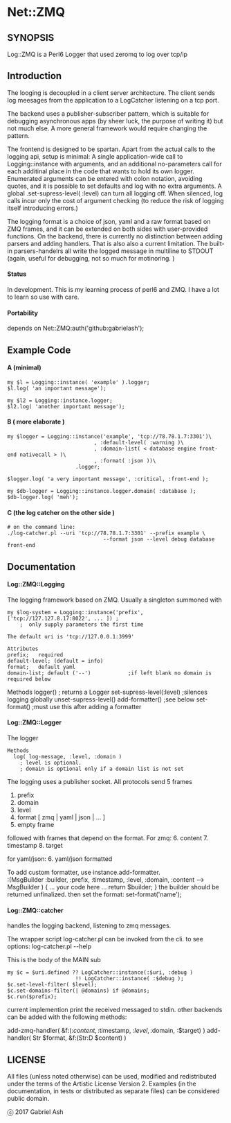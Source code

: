 # Net::ZMQ

## SYNOPSIS

Log::ZMQ is a Perl6 Logger that used zeromq to log over tcp/ip

## Introduction

The looging is decoupled in a client server architecture. The client sends
log meesages from the application to a LogCatcher listening on a tcp port.

The backend uses a publisher-subscriber pattern, which is suitable for
debugging asynchronous apps (by sheer luck, the purpose of writing it)
but not much else. A more general framework would require changing the pattern.

The frontend is designed to be spartan. Apart from the actual calls to the logging
api, setup is minimal: A single application-wide call to Logging::instance with
arguments, and an additional no-parameters call for each additinal place in the
code that wants to hold its own logger. Enumerated arguments can be entered with
colon notation, avoiding quotes, and it is possible to set defaults and log
with no extra arguments. A global .set-supress-level( :level)  can turn all
logging off. When silenced, log calls incur only the cost of argument checking (to
reduce the risk of logging itself introducing errors.)

The logging format is a choice of json, yaml and a raw format based on ZMQ frames,
and it can be extended on both sides with user-provided functions. On the backend,
there is currently no distinction between adding parsers and adding handlers. That
is also also a current limitation. The built-in parsers-handelrs all write the logged
message in multiline to STDOUT (again, useful for debugging, not so
much for motinoring. )

#### Status

In development. This is my learning process of perl6 and ZMQ. I have a lot to learn so use with care.


#### Portability
  depends on Net::ZMQ:auth('github:gabrielash');

## Example Code

#### A (minimal)
    my $l = Logging::instance( 'example' ).logger;
    $l.log( 'an important message');

    my $l2 = Logging::instance.logger;
    $l2.log( 'another important message');

#### B ( more elaborate )
    my $logger = Logging::instance('example', 'tcp://78.78.1.7:3301')\
                                , :default-level( :warning )\
                                , :domain-list( < database engine front-end nativecall > )\
                                , :format( :json ))\
                          .logger;      

    $logger.log( 'a very important message', :critical, :front-end );

    my $db-logger = Logging::instance.logger.domain( :database );
    $db-logger.log( 'meh');

#### C (the log catcher on the other side )
    # on the command line:
    ./log-catcher.pl --uri 'tcp://78.78.1.7:3301' --prefix example \
                        	       --format json --level debug database front-end

## Documentation

#### Log::ZMQ::Logging

  The logging framework based on ZMQ. Usually a singleton summoned with

    my $log-system = Logging::instance('prefix', ['tcp://127.127.8.17:8022', ... ]) ;
        ;  only supply parameters the first time

    The default uri is 'tcp://127.0.0.1:3999'

    Attributes
    prefix;   required
    default-level; (default = info)
    format;   default yaml
    domain-list; default ('--')            ;if left blank no domain is required below

  Methods
    logger()  ; returns a Logger
    set-supress-level(:level)               ;silences logging globally
    unset-supress-level()
    add-formatter()                         ;see below
    set-format()                            ;must use this after adding a formatter


#### Log::ZMQ::Logger

The logger

    Methods
      log( log-message, :level, :domain )
        ; level is optional.
        ; domain is optional only if a domain list is not set


The logging uses a publisher socket. All protocols send 5 frames
  1. prefix
  2. domain
  3. level
  4. format [ zmq | yaml | json | ... ]
  5. empty frame

followed with frames that depend on the format.
For zmq:
  6. content
  7. timestamp
  8. target

for yaml/json:
  6. yaml/json formatted  

To add custom formatter, use instance.add-formatter.  
  :(MsgBuilder :builder, :prefix, :timestamp, :level, :domain,  :content
                        --> MsgBuilder ) {
  ... your code here ...
  return $builder;
  }
    the builder should be returned unfinalized.
  then set the format:
    set-format('name');

#### Log::ZMQ::catcher

handles the logging backend, listening to zmq messages.

The wrapper script log-catcher.pl can be invoked from the cli. to see options:
    log-catcher.pl --help

This is the body of the MAIN sub

    my $c = $uri.defined ?? LogCatcher::instance(:$uri, :debug )
                          !! LogCatcher::instance( :$debug );
    $c.set-level-filter( $level);
    $c.set-domains-filter(| @domains) if @domains;
    $c.run($prefix);

current implemention print the received messaged to stdin. other backends can be added
with the following methods:

  add-zmq-handler( &f:(:$content, :$timestamp, :$level, :$domain, :$target) )
  add-handler( Str $format,  &f:(Str:D $content) )


## LICENSE

All files (unless noted otherwise) can be used, modified and redistributed
under the terms of the Artistic License Version 2. Examples (in the
documentation, in tests or distributed as separate files) can be considered
public domain.

ⓒ 2017 Gabriel Ash
